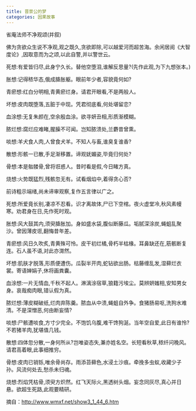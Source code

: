 ```yaml
---
title: 晋景公的梦
categories: 因果故事
---
```


	   
省庵法师不净观颂(并叙)

佛为贪欲众生说不净观,观之既久,贪欲即除,可以越爱河而超苦海。余闲居阅《大智度论》,因取意而为之颂,以此自警,并以警世云。

死想:有爱皆归尽,此身宁久长。替他空堕泪,谁解反思量?(先作此观,为下九想张本。)

胀想:记得秾华态,俄成胮胀躯。眼前年少者,容貌竟何如?

青瘀想:红白分明相,青黄瘀烂身。请君开眼看,不是两般人。

坏想:皮肉既堕落,五脏于中现。凭君彻底看,何处堪留恋?

血涂想:无复朱颜在,空余殷血涂。欲寻妍丑相,形质渐模糊。

脓烂想:腐烂应难睹,腥臊不可闻。岂知脓溃处,兰麝昔曾熏。

啖想:羊犬食人肉,人曾食犬羊。不知人与畜,谁臭复谁香?

散想:形骸一已散,手足渐移置。谛观妩媚姿,毕竟归何处?

骨想:本是骷髅骨,曾将诳惑人。昔时看是假,今日睹方真。

烧想:火势既猛烈,残骸忽无有。试看烟焰中,着得贪心否?

前诗粗示端绪,尚未谛审观察,复作五言律以广之。

死想:所爱竟长别,凄凉不忍看。识才离故体,尸已下空棺。夜火虚堂冷,秋风素幔寒。劝君身在日,先作死时观。

胀想:风大鼓其内,须臾胮胀加。身如盛水袋,腹似断藤瓜。垢腻深涂炭,蝇蛆乱聚沙。曾因薄皮诳,翻悔昔年差。

青瘀想:风日久吹炙,青黄殊可怜。皮干初烂橘,骨朽半枯椽。耳鼻缺还在,筋骸断复连。石人虽不语,对此亦潸然。

坏想:肌肤才脱落,形质便遭伤。瓜裂半开肉,蛇钻欲出肠。枯藤缠乱发,湿藓烂衣裳。寄语婵娟子,休将画粪囊。

血涂想:一片无情血,千秋不起人。淋漓涂宿草,狼籍污埃尘。莫辨妍媸相,安知男女身。哀哉痴肉眼,错认假为真。

脓烂想:薄皮糊破纸,烂肉弃陈羹。脓血从中溃,蝇蛆自外争。食猪肠易呕,洗狗水难清。不是深憎恶,何由断妄情?

啖想:尸骸遭啖食,方寸少完全。不饱饥乌腹,难干馋狗涎。当年空自爱,此日有谁怜?不若猪羊肉,犹堪值几钱。

散想:四体忽分散,一身何所从?岂唯姿态失,兼亦姓名空。长短看秋草,秾纤问晚风。请君高着眼,此事细推穷。

骨想:皮肉已销铄,唯余骨尚存。雨添苔藓色,水浸土沙痕。牵挽多虫蚁,收藏少子孙。风流何处去,愁杀未归魂。

烧想:烈焰凭枯骨,须臾方炽然。红飞天际火,黑透树头烟。妄念同灰尽,真心并日悬。欲超生死路,此观要精研。

摘自：http://www.wmxf.net/show3_1_44_6.htm